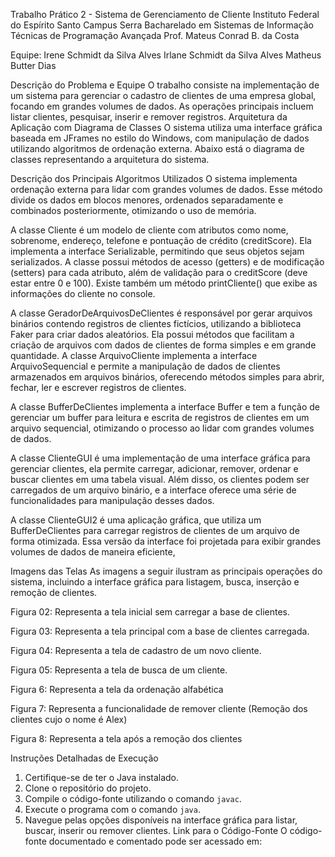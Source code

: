 



Trabalho Prático 2 - Sistema de Gerenciamento de Cliente
Instituto Federal do Espírito Santo Campus Serra
 Bacharelado em Sistemas de Informação
 Técnicas de Programação Avançada
 Prof. Mateus Conrad B. da Costa

 Equipe: Irene Schmidt da Silva Alves
Irlane Schmidt da Silva Alves
Matheus Butter Dias





Descrição do Problema e Equipe
O trabalho consiste na implementação de um sistema para gerenciar o cadastro de clientes de uma empresa global, focando em grandes volumes de dados. As operações principais incluem listar clientes, pesquisar, inserir e remover registros.
Arquitetura da Aplicação com Diagrama de Classes
O sistema utiliza uma interface gráfica baseada em JFrames no estilo do Windows, com manipulação de dados utilizando algoritmos de ordenação externa. Abaixo está o diagrama de classes representando a arquitetura do sistema.

Descrição dos Principais Algoritmos Utilizados
O sistema implementa ordenação externa para lidar com grandes volumes de dados. Esse método divide os dados em blocos menores, ordenados separadamente e combinados posteriormente, otimizando o uso de memória.

A classe Cliente é um modelo de cliente com atributos como nome, sobrenome, endereço, telefone e pontuação de crédito (creditScore). Ela implementa a interface Serializable, permitindo que seus objetos sejam serializados. A classe possui métodos de acesso (getters) e de modificação (setters) para cada atributo, além de validação para o creditScore (deve estar entre 0 e 100). Existe também um método printCliente() que exibe as informações do cliente no console.

A classe GeradorDeArquivosDeClientes é responsável por gerar arquivos binários contendo registros de clientes fictícios, utilizando a biblioteca Faker para criar dados aleatórios. Ela possui métodos que facilitam a criação de arquivos com dados de clientes de forma simples e em grande quantidade.
A classe ArquivoCliente implementa a interface ArquivoSequencial e permite a manipulação de dados de clientes armazenados em arquivos binários, oferecendo métodos simples para abrir, fechar, ler e escrever registros de clientes.



A classe BufferDeClientes implementa a interface Buffer e tem a função de gerenciar um buffer para leitura e escrita de registros de clientes em um arquivo sequencial, otimizando o processo ao lidar com grandes volumes de dados. 

A classe ClienteGUI é uma implementação de uma interface gráfica para gerenciar clientes, ela permite carregar, adicionar, remover, ordenar e buscar clientes em uma tabela visual. Além disso, os clientes podem ser carregados de um arquivo binário, e a interface oferece uma série de funcionalidades para manipulação desses dados.


A classe ClienteGUI2 é uma aplicação gráfica,  que utiliza um BufferDeClientes para carregar registros de clientes de um arquivo de forma otimizada. Essa versão da interface foi projetada para exibir grandes volumes de dados de maneira eficiente,

Imagens das Telas
As imagens a seguir ilustram as principais operações do sistema, incluindo a interface gráfica para listagem, busca, inserção e remoção de clientes.

Figura 02: Representa a tela inicial sem carregar a base de clientes.

Figura 03: Representa a tela principal com a base de clientes carregada. 

Figura 04: Representa a tela de cadastro de um novo cliente. 

Figura 05: Representa a tela de busca de um cliente. 










 
Figura 6: Representa a tela  da ordenação alfabética





Figura 7: Representa a funcionalidade de remover cliente (Remoção dos clientes cujo o nome é Alex)

Figura 8: Representa a tela após a remoção dos clientes

Instruções Detalhadas de Execução
1. Certifique-se de ter o Java instalado.
 2. Clone o repositório do projeto.
 3. Compile o código-fonte utilizando o comando `javac`.
 4. Execute o programa com o comando `java`.
 5. Navegue pelas opções disponíveis na interface gráfica para listar, buscar, inserir ou remover clientes.
Link para o Código-Fonte
O código-fonte documentado e comentado pode ser acessado em: 
